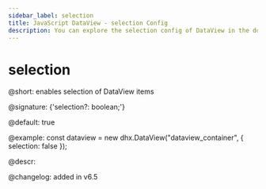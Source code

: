 ```yaml
---
sidebar_label: selection
title: JavaScript DataView - selection Config 
description: You can explore the selection config of DataView in the documentation of the DHTMLX JavaScript UI library. Browse developer guides and API reference, try out code examples and live demos, and download a free 30-day evaluation version of DHTMLX Suite 7.
---
```


# selection

@short: enables selection of DataView items

@signature: {'selection?: boolean;'}

@default: true

@example:
const dataview = new dhx.DataView("dataview_container", {
    selection: false
});

@descr:

@changelog: added in v6.5

[comment]: # (@relatedapi: dataview/api/selection/selection_enable_method.md dataview/api/selection/selection_disable_method.md)

[comment]: # (@related: dataview/configuration.md#selection-of-items dataview/usage_selection.md)
